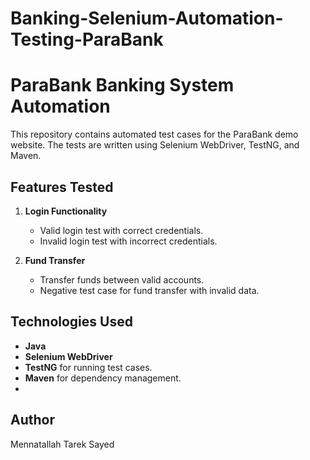 # Banking-Selenium-Automation-Testing-ParaBank
# ParaBank Banking System Automation

This repository contains automated test cases for the ParaBank demo website. The tests are written using Selenium WebDriver, TestNG, and Maven.

## Features Tested

1. **Login Functionality**
   - Valid login test with correct credentials.
   - Invalid login test with incorrect credentials.
   
2. **Fund Transfer**
   - Transfer funds between valid accounts.
   - Negative test case for fund transfer with invalid data.

## Technologies Used
- **Java**
- **Selenium WebDriver**
- **TestNG** for running test cases.
- **Maven** for dependency management.
- 
## Author
Mennatallah Tarek Sayed

